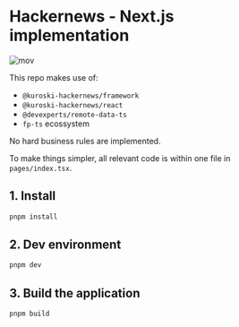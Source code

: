 # Hackernews - Next.js implementation

![mov](https://raw.githubusercontent.com/kuroski/hackernews/main/assets/next.gif)

This repo makes use of:

- `@kuroski-hackernews/framework`
- `@kuroski-hackernews/react`
- `@devexperts/remote-data-ts`
- `fp-ts` ecossystem

No hard business rules are implemented.

To make things simpler, all relevant code is within one file in `pages/index.tsx`.

## 1. Install

```sh
pnpm install
```

## 2. Dev environment

```sh
pnpm dev
```

## 3. Build the application

```sh
pnpm build
```
